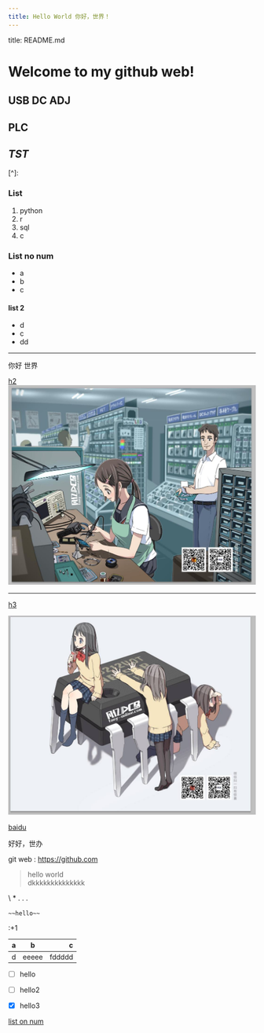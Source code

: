 ```yaml
---
title: Hello World 你好，世界！
---
```

title: README.md

# Welcome to my github web!

 



## USB DC ADJ


## **PLC**  


## *TST*

[^]: 



### List
1. python
2. r
3. sql
4. c

### List no num
- a
- b
- c
#### list 2
- d
- c
- dd

-----


你好 世界    

[h2](h2.md)
![h2](h2.jpg)

------

[h3]()

![img](h1.jpg)


[baidu](https://www.baidu.com)     

好好，世办



git web : <https://github.com>

> hello world    
> dkkkkkkkkkkkkkk

\\ \*  \. . .
    
    ~~hello~~    
    
    

:+1


| a | b | c |
| ---- | :---: | ---: |
| d | eeeee  |  fddddd |




- [ ] hello
- [ ] hello2
- [x] hello3


[list on num ](#list-no-num)   

